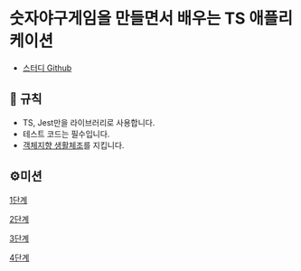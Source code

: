 # 숫자야구게임을 만들면서 배우는 TS 애플리케이션

- [스터디 Github](https://github.com/Meet-Coder-Study/java-baseball)


## 📜 규칙 
- TS, Jest만을 라이브러리로 사용합니다.
- 테스트 코드는 필수입니다.
- [객체지향 생활체조](https://jamie95.tistory.com/99)를 지킵니다.

## ⚙️미션
[1단계](https://www.notion.so/1-91624ac119df44429233ca487364cef8?pvs=21)

[2단계](https://www.notion.so/2-6e80526f19534e7ca6496e705826af49?pvs=21)

[3단계](https://www.notion.so/3-b85eddc7895e4f0ab93c96381b736012?pvs=21)

[4단계](https://www.notion.so/4-adf72773b6db42098065da3bb3cf348b?pvs=21)
